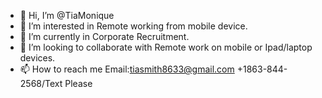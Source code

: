 - 👋 Hi, I’m @TiaMonique
- 👀 I’m interested in Remote working from mobile device.
- 🌱 I’m currently in Corporate Recruitment.  
- 💞️ I’m looking to collaborate with Remote work on mobile or Ipad/laptop devices.
- 📫 How to reach me Email:tiasmith8633@gmail.com
     +1863-844-2568/Text Please
<!---
TiaMonique/TiaMonique is a ✨ special ✨ repository because its `README.md` (this file) appears on your GitHub profile.
You can click the Preview link to take a look at your changes.
--->
